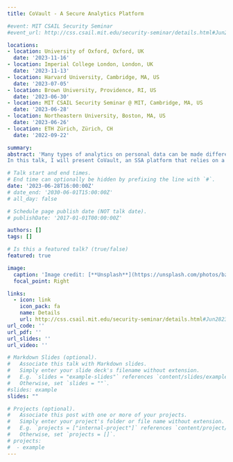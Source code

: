 ```yaml
---
title: CoVault - A Secure Analytics Platform

#event: MIT CSAIL Security Seminar
#event_url: http://css.csail.mit.edu/security-seminar/details.html#Jun2823

locations: 
- location: University of Oxford, Oxford, UK
  date: '2023-11-16'
- location: Imperial College London, London, UK
  date: '2023-11-13'
- location: Harvard University, Cambridge, MA, US
  date: '2023-07-05'
- location: Brown University, Providence, RI, US
  date: '2023-06-30'
- location: MIT CSAIL Security Seminar @ MIT, Cambridge, MA, US
  date: '2023-06-28'
- location: Northeastern University, Boston, MA, US
  date: '2023-06-26'
- location: ETH Zürich, Zürich, CH
  date: '2022-09-22'

summary: 
abstract: 'Many types of analytics on personal data can be made differentially private, thus alleviating concerns about the privacy of individuals. However, no analytics platform currently exists that can technically prevent data leakage and misuse with minimal trust assumptions; as a result, analytics that would be in the public interest are not done in privacy-conscious societies. To bridge this gap, we present secure selective analytics (SSA), where data sources can a priori restrict the use of their data to a pre-defined set of privacy-preserving analytics queries performed by a specific group of analysts, and for a limited period. Furthermore, we show that a scalable SSA platform can be built in a strong threat model based on minimal trust.
In this talk, I will present CoVault, an SSA platform that relies on a minimal trust implementation of functional encryption (FE), using a combination of secret sharing, secure multi-party computation (MPC), and trusted execution environments (TEEs). CoVault tolerates the compromise of a subset of TEE implementations as well as side channels. Despite the high cost of MPC, we show that ConSeal scales to very large databases using MapReduce-based query parallelization.'

# Talk start and end times.
# End time can optionally be hidden by prefixing the line with `#`.
date: '2023-06-28T16:00:00Z'
# date_end: '2030-06-01T15:00:00Z'
# all_day: false

# Schedule page publish date (NOT talk date).
# publishDate: '2017-01-01T00:00:00Z'

authors: []
tags: []

# Is this a featured talk? (true/false)
featured: true

image:
  caption: 'Image credit: [**Unsplash**](https://unsplash.com/photos/bzdhc5b3Bxs)'
  focal_point: Right

links:
  - icon: link
    icon_pack: fa
    name: Details
    url: http://css.csail.mit.edu/security-seminar/details.html#Jun2823
url_code: ''
url_pdf: ''
url_slides: ''
url_video: ''

# Markdown Slides (optional).
#   Associate this talk with Markdown slides.
#   Simply enter your slide deck's filename without extension.
#   E.g. `slides = "example-slides"` references `content/slides/example-slides.md`.
#   Otherwise, set `slides = ""`.
#slides: example
slides: ""

# Projects (optional).
#   Associate this post with one or more of your projects.
#   Simply enter your project's folder or file name without extension.
#   E.g. `projects = ["internal-project"]` references `content/project/deep-learning/index.md`.
#   Otherwise, set `projects = []`.
# projects:
#  - example
---
```

